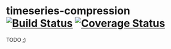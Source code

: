 # timeseries-compression [![Build Status](https://travis-ci.org/joemccourt/timeseries-compression.svg?branch=master)](https://travis-ci.org/joemccourt/timeseries-compression) [![Coverage Status](https://coveralls.io/repos/github/joemccourt/timeseries-compression/badge.svg?branch=master)](https://coveralls.io/github/joemccourt/timeseries-compression?branch=master)

TODO ;)
